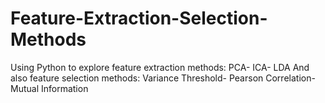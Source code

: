 # Feature-Extraction-Selection-Methods
Using Python to explore feature extraction methods: PCA- ICA- LDA
And also feature selection methods: Variance Threshold- Pearson Correlation- Mutual Information
